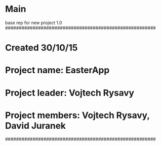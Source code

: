 # Main
base rep for new project 1.0
#######################################################
# Created 30/10/15
# Project name: EasterApp
# Project leader: Vojtech Rysavy
# Project members: Vojtech Rysavy, David Juranek
#######################################################

